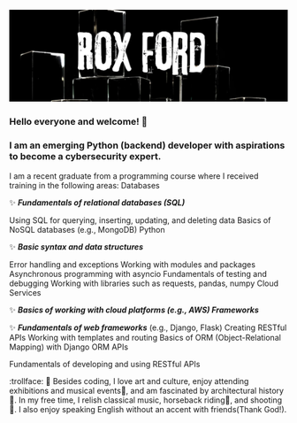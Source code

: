 
[![Header](https://github.com/BlackWaterPark0011010111/BlackWaterPark0011010111/blob/main/assets/Rox%20Ford%20(1).jpg)](https://github.com/BlackWaterPark0011010111) 

### Hello everyone and welcome! :heartbeat:

### I am an emerging Python (backend) developer with aspirations to become a cybersecurity expert.

I am a recent graduate from a programming course where I received training in the following areas:
Databases

✨ ***Fundamentals of relational databases (SQL)***

Using SQL for querying, inserting, updating, and deleting data
Basics of NoSQL databases (e.g., MongoDB)
Python 

✨ ***Basic syntax and data structures***

Error handling and exceptions
Working with modules and packages
Asynchronous programming with asyncio
Fundamentals of testing and debugging
Working with libraries such as requests, pandas, numpy
Cloud Services

✨ ***Basics of working with cloud platforms (e.g., AWS)
Frameworks***

✨ ***Fundamentals of web frameworks***
(e.g., Django, Flask)
Creating RESTful APIs
Working with templates and routing
Basics of ORM (Object-Relational Mapping) with Django ORM
APIs

Fundamentals of developing and using RESTful APIs


:trollface: 💬  Besides coding, I love art and culture, enjoy attending exhibitions and musical events💃, and am fascinated by architectural history🏰. In my free time, I relish classical music, horseback riding🏇, and shooting🎯. I also enjoy speaking English without an accent with friends(Thank God!).